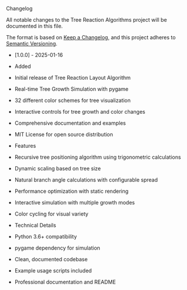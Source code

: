 Changelog

All notable changes to the Tree Reaction Algorithms project will be documented in this file.

The format is based on [Keep a Changelog](https://keepachangelog.com/en/1.0.0/),
and this project adheres to [Semantic Versioning](https://semver.org/spec/v2.0.0.html).

- [1.0.0] - 2025-01-16

- Added
- Initial release of Tree Reaction Layout Algorithm
- Real-time Tree Growth Simulation with pygame
- 32 different color schemes for tree visualization
- Interactive controls for tree growth and color changes
- Comprehensive documentation and examples
- MIT License for open source distribution

- Features
- Recursive tree positioning algorithm using trigonometric calculations
- Dynamic scaling based on tree size
- Natural branch angle calculations with configurable spread
- Performance optimization with static rendering
- Interactive simulation with multiple growth modes
- Color cycling for visual variety

- Technical Details
- Python 3.6+ compatibility
- pygame dependency for simulation
- Clean, documented codebase
- Example usage scripts included
- Professional documentation and README
